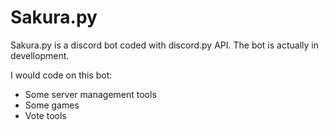 # Sakura.py

Sakura.py is a discord bot coded with discord.py API.
The bot is actually in devellopment.

I would code on this bot:
- Some server management tools
- Some games
- Vote tools
